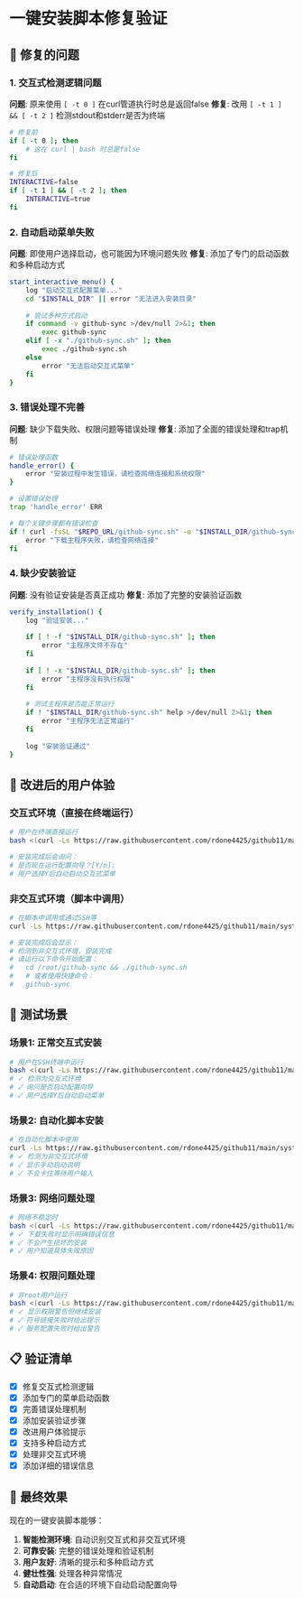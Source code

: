 # 一键安装脚本修复验证

## 🔧 修复的问题

### 1. 交互式检测逻辑问题
**问题**: 原来使用 `[ -t 0 ]` 在curl管道执行时总是返回false
**修复**: 改用 `[ -t 1 ] && [ -t 2 ]` 检测stdout和stderr是否为终端

```bash
# 修复前
if [ -t 0 ]; then
    # 这在 curl | bash 时总是false
fi

# 修复后
INTERACTIVE=false
if [ -t 1 ] && [ -t 2 ]; then
    INTERACTIVE=true
fi
```

### 2. 自动启动菜单失败
**问题**: 即使用户选择启动，也可能因为环境问题失败
**修复**: 添加了专门的启动函数和多种启动方式

```bash
start_interactive_menu() {
    log "启动交互式配置菜单..."
    cd "$INSTALL_DIR" || error "无法进入安装目录"
    
    # 尝试多种方式启动
    if command -v github-sync >/dev/null 2>&1; then
        exec github-sync
    elif [ -x "./github-sync.sh" ]; then
        exec ./github-sync.sh
    else
        error "无法启动交互式菜单"
    fi
}
```

### 3. 错误处理不完善
**问题**: 缺少下载失败、权限问题等错误处理
**修复**: 添加了全面的错误处理和trap机制

```bash
# 错误处理函数
handle_error() {
    error "安装过程中发生错误，请检查网络连接和系统权限"
}

# 设置错误处理
trap 'handle_error' ERR

# 每个关键步骤都有错误检查
if ! curl -fsSL "$REPO_URL/github-sync.sh" -o "$INSTALL_DIR/github-sync.sh"; then
    error "下载主程序失败，请检查网络连接"
fi
```

### 4. 缺少安装验证
**问题**: 没有验证安装是否真正成功
**修复**: 添加了完整的安装验证函数

```bash
verify_installation() {
    log "验证安装..."
    
    if [ ! -f "$INSTALL_DIR/github-sync.sh" ]; then
        error "主程序文件不存在"
    fi
    
    if [ ! -x "$INSTALL_DIR/github-sync.sh" ]; then
        error "主程序没有执行权限"
    fi
    
    # 测试主程序是否能正常运行
    if ! "$INSTALL_DIR/github-sync.sh" help >/dev/null 2>&1; then
        error "主程序无法正常运行"
    fi
    
    log "安装验证通过"
}
```

## 🎯 改进后的用户体验

### 交互式环境（直接在终端运行）
```bash
# 用户在终端直接运行
bash <(curl -Ls https://raw.githubusercontent.com/rdone4425/github11/main/system-check.sh)

# 安装完成后会询问：
# 是否现在运行配置向导？[Y/n]: 
# 用户选择Y后自动启动交互式菜单
```

### 非交互式环境（脚本中调用）
```bash
# 在脚本中调用或通过SSH等
curl -Ls https://raw.githubusercontent.com/rdone4425/github11/main/system-check.sh | bash

# 安装完成后会显示：
# 检测到非交互式环境，安装完成
# 请运行以下命令开始配置：
#   cd /root/github-sync && ./github-sync.sh
#   # 或者使用快捷命令：
#   github-sync
```

## 🚀 测试场景

### 场景1: 正常交互式安装
```bash
# 用户在SSH终端中运行
bash <(curl -Ls https://raw.githubusercontent.com/rdone4425/github11/main/system-check.sh)
# ✓ 检测为交互式环境
# ✓ 询问是否启动配置向导
# ✓ 用户选择Y后自动启动菜单
```

### 场景2: 自动化脚本安装
```bash
# 在自动化脚本中使用
curl -Ls https://raw.githubusercontent.com/rdone4425/github11/main/system-check.sh | bash
# ✓ 检测为非交互式环境
# ✓ 显示手动启动说明
# ✓ 不会卡住等待用户输入
```

### 场景3: 网络问题处理
```bash
# 网络不稳定时
bash <(curl -Ls https://raw.githubusercontent.com/rdone4425/github11/main/system-check.sh)
# ✓ 下载失败时显示明确错误信息
# ✓ 不会产生损坏的安装
# ✓ 用户知道具体失败原因
```

### 场景4: 权限问题处理
```bash
# 非root用户运行
bash <(curl -Ls https://raw.githubusercontent.com/rdone4425/github11/main/system-check.sh)
# ✓ 显示权限警告但继续安装
# ✓ 符号链接失败时给出提示
# ✓ 服务配置失败时给出警告
```

## 📋 验证清单

- [x] 修复交互式检测逻辑
- [x] 添加专门的菜单启动函数
- [x] 完善错误处理机制
- [x] 添加安装验证步骤
- [x] 改进用户体验提示
- [x] 支持多种启动方式
- [x] 处理非交互式环境
- [x] 添加详细的错误信息

## 🎉 最终效果

现在的一键安装脚本能够：
1. **智能检测环境**: 自动识别交互式和非交互式环境
2. **可靠安装**: 完整的错误处理和验证机制
3. **用户友好**: 清晰的提示和多种启动方式
4. **健壮性强**: 处理各种异常情况
5. **自动启动**: 在合适的环境下自动启动配置向导

